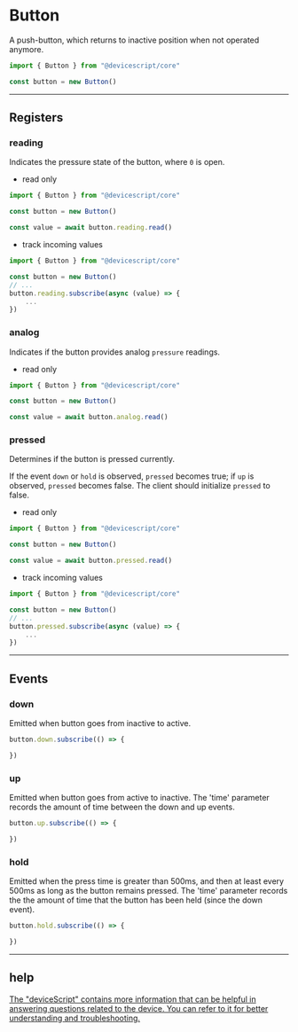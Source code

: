 # Button

A push-button, which returns to inactive position when not operated anymore.

```typescript
import { Button } from "@devicescript/core"

const button = new Button()
```



---



## Registers

### reading

Indicates the pressure state of the button, where `0` is open.

* read only

```typeScript
import { Button } from "@devicescript/core"

const button = new Button()

const value = await button.reading.read()
```

* track incoming values

```typescript
import { Button } from "@devicescript/core"

const button = new Button()
// ...
button.reading.subscribe(async (value) => {
    ...
})
```



### analog

Indicates if the button provides analog `pressure` readings.

* read only

```typeScript
import { Button } from "@devicescript/core"

const button = new Button()

const value = await button.analog.read()
```


### pressed

Determines if the button is pressed currently.

If the event `down` or `hold` is observed, `pressed` becomes true; if `up` is observed, `pressed` becomes false. The client should initialize `pressed` to false.

* read only

```typeScript
import { Button } from "@devicescript/core"

const button = new Button()

const value = await button.pressed.read()
```

* track incoming values

```typescript
import { Button } from "@devicescript/core"

const button = new Button()
// ...
button.pressed.subscribe(async (value) => {
    ...
})
```

---

## Events

### down

Emitted when button goes from inactive to active.

```typescript
button.down.subscribe(() => {

})
```


### up

Emitted when button goes from active to inactive. The 'time' parameter records the amount of time between the down and up events.

```typescript
button.up.subscribe(() => {

})
```


### hold

Emitted when the press time is greater than 500ms, and then at least every 500ms as long as the button remains pressed. The 'time' parameter records the the amount of time that the button has been held (since the down event).

```typescript
button.hold.subscribe(() => {

})
```


---

## help

[The &#34;deviceScript&#34; contains more information that can be helpful in answering questions related to the device. You can refer to it for better understanding and troubleshooting.](https://microsoft.github.io/devicescript/)
